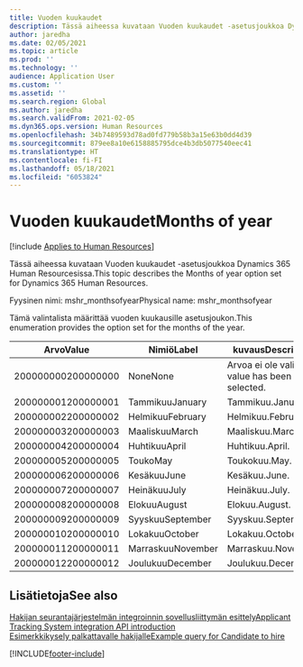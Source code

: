 ```yaml
---
title: Vuoden kuukaudet
description: Tässä aiheessa kuvataan Vuoden kuukaudet -asetusjoukkoa Dynamics 365 Human Resourcesissa.
author: jaredha
ms.date: 02/05/2021
ms.topic: article
ms.prod: ''
ms.technology: ''
audience: Application User
ms.custom: ''
ms.assetid: ''
ms.search.region: Global
ms.author: jaredha
ms.search.validFrom: 2021-02-05
ms.dyn365.ops.version: Human Resources
ms.openlocfilehash: 34b7489593d78ad0fd779b58b3a15e63b0dd4d39
ms.sourcegitcommit: 879ee8a10e6158885795dce4b3db5077540eec41
ms.translationtype: HT
ms.contentlocale: fi-FI
ms.lasthandoff: 05/18/2021
ms.locfileid: "6053824"
---
```

# <a name="months-of-year"></a><span data-ttu-id="fcbb0-103">Vuoden kuukaudet</span><span class="sxs-lookup"><span data-stu-id="fcbb0-103">Months of year</span></span>

[!include [Applies to Human Resources](../includes/applies-to-hr.md)]

<span data-ttu-id="fcbb0-104">Tässä aiheessa kuvataan Vuoden kuukaudet -asetusjoukkoa Dynamics 365 Human Resourcesissa.</span><span class="sxs-lookup"><span data-stu-id="fcbb0-104">This topic describes the Months of year option set for Dynamics 365 Human Resources.</span></span>

<span data-ttu-id="fcbb0-105">Fyysinen nimi: mshr_monthsofyear</span><span class="sxs-lookup"><span data-stu-id="fcbb0-105">Physical name: mshr_monthsofyear</span></span>

<span data-ttu-id="fcbb0-106">Tämä valintalista määrittää vuoden kuukausille asetusjoukon.</span><span class="sxs-lookup"><span data-stu-id="fcbb0-106">This enumeration provides the option set for the months of the year.</span></span>

| <span data-ttu-id="fcbb0-107">Arvo</span><span class="sxs-lookup"><span data-stu-id="fcbb0-107">Value</span></span> | <span data-ttu-id="fcbb0-108">Nimiö</span><span class="sxs-lookup"><span data-stu-id="fcbb0-108">Label</span></span> | <span data-ttu-id="fcbb0-109">kuvaus</span><span class="sxs-lookup"><span data-stu-id="fcbb0-109">Description</span></span> |
| --- | --- | --- |
| <span data-ttu-id="fcbb0-110">200000000</span><span class="sxs-lookup"><span data-stu-id="fcbb0-110">200000000</span></span> | <span data-ttu-id="fcbb0-111">None</span><span class="sxs-lookup"><span data-stu-id="fcbb0-111">None</span></span> | <span data-ttu-id="fcbb0-112">Arvoa ei ole valittu.</span><span class="sxs-lookup"><span data-stu-id="fcbb0-112">No value has been selected.</span></span> |
| <span data-ttu-id="fcbb0-113">200000001</span><span class="sxs-lookup"><span data-stu-id="fcbb0-113">200000001</span></span> | <span data-ttu-id="fcbb0-114">Tammikuu</span><span class="sxs-lookup"><span data-stu-id="fcbb0-114">January</span></span> | <span data-ttu-id="fcbb0-115">Tammikuu.</span><span class="sxs-lookup"><span data-stu-id="fcbb0-115">January.</span></span> |
| <span data-ttu-id="fcbb0-116">200000002</span><span class="sxs-lookup"><span data-stu-id="fcbb0-116">200000002</span></span> | <span data-ttu-id="fcbb0-117">Helmikuu</span><span class="sxs-lookup"><span data-stu-id="fcbb0-117">February</span></span> | <span data-ttu-id="fcbb0-118">Helmikuu.</span><span class="sxs-lookup"><span data-stu-id="fcbb0-118">February.</span></span> |
| <span data-ttu-id="fcbb0-119">200000003</span><span class="sxs-lookup"><span data-stu-id="fcbb0-119">200000003</span></span> | <span data-ttu-id="fcbb0-120">Maaliskuu</span><span class="sxs-lookup"><span data-stu-id="fcbb0-120">March</span></span> | <span data-ttu-id="fcbb0-121">Maaliskuu.</span><span class="sxs-lookup"><span data-stu-id="fcbb0-121">March.</span></span> |
| <span data-ttu-id="fcbb0-122">200000004</span><span class="sxs-lookup"><span data-stu-id="fcbb0-122">200000004</span></span> | <span data-ttu-id="fcbb0-123">Huhtikuu</span><span class="sxs-lookup"><span data-stu-id="fcbb0-123">April</span></span> | <span data-ttu-id="fcbb0-124">Huhtikuu.</span><span class="sxs-lookup"><span data-stu-id="fcbb0-124">April.</span></span> |
| <span data-ttu-id="fcbb0-125">200000005</span><span class="sxs-lookup"><span data-stu-id="fcbb0-125">200000005</span></span> | <span data-ttu-id="fcbb0-126">Touko</span><span class="sxs-lookup"><span data-stu-id="fcbb0-126">May</span></span> | <span data-ttu-id="fcbb0-127">Toukokuu.</span><span class="sxs-lookup"><span data-stu-id="fcbb0-127">May.</span></span> |
| <span data-ttu-id="fcbb0-128">200000006</span><span class="sxs-lookup"><span data-stu-id="fcbb0-128">200000006</span></span> | <span data-ttu-id="fcbb0-129">Kesäkuu</span><span class="sxs-lookup"><span data-stu-id="fcbb0-129">June</span></span> | <span data-ttu-id="fcbb0-130">Kesäkuu.</span><span class="sxs-lookup"><span data-stu-id="fcbb0-130">June.</span></span> |
| <span data-ttu-id="fcbb0-131">200000007</span><span class="sxs-lookup"><span data-stu-id="fcbb0-131">200000007</span></span> | <span data-ttu-id="fcbb0-132">Heinäkuu</span><span class="sxs-lookup"><span data-stu-id="fcbb0-132">July</span></span> | <span data-ttu-id="fcbb0-133">Heinäkuu.</span><span class="sxs-lookup"><span data-stu-id="fcbb0-133">July.</span></span> |
| <span data-ttu-id="fcbb0-134">200000008</span><span class="sxs-lookup"><span data-stu-id="fcbb0-134">200000008</span></span> | <span data-ttu-id="fcbb0-135">Elokuu</span><span class="sxs-lookup"><span data-stu-id="fcbb0-135">August</span></span> | <span data-ttu-id="fcbb0-136">Elokuu.</span><span class="sxs-lookup"><span data-stu-id="fcbb0-136">August.</span></span> |
| <span data-ttu-id="fcbb0-137">200000009</span><span class="sxs-lookup"><span data-stu-id="fcbb0-137">200000009</span></span> | <span data-ttu-id="fcbb0-138">Syyskuu</span><span class="sxs-lookup"><span data-stu-id="fcbb0-138">September</span></span> | <span data-ttu-id="fcbb0-139">Syyskuu.</span><span class="sxs-lookup"><span data-stu-id="fcbb0-139">September.</span></span> |
| <span data-ttu-id="fcbb0-140">200000010</span><span class="sxs-lookup"><span data-stu-id="fcbb0-140">200000010</span></span> | <span data-ttu-id="fcbb0-141">Lokakuu</span><span class="sxs-lookup"><span data-stu-id="fcbb0-141">October</span></span> | <span data-ttu-id="fcbb0-142">Lokakuu.</span><span class="sxs-lookup"><span data-stu-id="fcbb0-142">October.</span></span> |
| <span data-ttu-id="fcbb0-143">200000011</span><span class="sxs-lookup"><span data-stu-id="fcbb0-143">200000011</span></span> | <span data-ttu-id="fcbb0-144">Marraskuu</span><span class="sxs-lookup"><span data-stu-id="fcbb0-144">November</span></span> | <span data-ttu-id="fcbb0-145">Marraskuu.</span><span class="sxs-lookup"><span data-stu-id="fcbb0-145">November.</span></span> |
| <span data-ttu-id="fcbb0-146">200000012</span><span class="sxs-lookup"><span data-stu-id="fcbb0-146">200000012</span></span> | <span data-ttu-id="fcbb0-147">Joulukuu</span><span class="sxs-lookup"><span data-stu-id="fcbb0-147">December</span></span> | <span data-ttu-id="fcbb0-148">Joulukuu.</span><span class="sxs-lookup"><span data-stu-id="fcbb0-148">December.</span></span> |

## <a name="see-also"></a><span data-ttu-id="fcbb0-149">Lisätietoja</span><span class="sxs-lookup"><span data-stu-id="fcbb0-149">See also</span></span>

[<span data-ttu-id="fcbb0-150">Hakijan seurantajärjestelmän integroinnin sovellusliittymän esittely</span><span class="sxs-lookup"><span data-stu-id="fcbb0-150">Applicant Tracking System integration API introduction</span></span>](hr-admin-integration-ats-api-introduction.md)<br>
[<span data-ttu-id="fcbb0-151">Esimerkkikysely palkattavalle hakijalle</span><span class="sxs-lookup"><span data-stu-id="fcbb0-151">Example query for Candidate to hire</span></span>](hr-admin-integration-ats-api-candidate-to-hire-example-query.md)


[!INCLUDE[footer-include](../includes/footer-banner.md)]